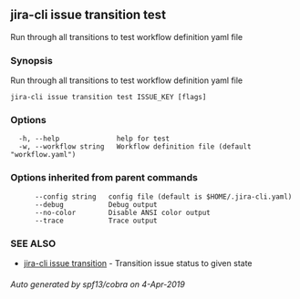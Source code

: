 ## jira-cli issue transition test

Run through all transitions to test workflow definition yaml file

### Synopsis

Run through all transitions to test workflow definition yaml file

```
jira-cli issue transition test ISSUE_KEY [flags]
```

### Options

```
  -h, --help              help for test
  -w, --workflow string   Workflow definition file (default "workflow.yaml")
```

### Options inherited from parent commands

```
      --config string   config file (default is $HOME/.jira-cli.yaml)
      --debug           Debug output
      --no-color        Disable ANSI color output
      --trace           Trace output
```

### SEE ALSO

* [jira-cli issue transition](jira-cli_issue_transition.md)	 - Transition issue status to given state

###### Auto generated by spf13/cobra on 4-Apr-2019
